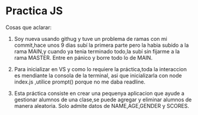 # Practica JS

Cosas que aclarar:
1) Soy nueva usando githug y tuve un problema de ramas con mi commit,hace unos 9 dias subí la primera parte pero la habia subido a la rama MAIN,y cuando ya tenia terminado todo,la subí sin fijarme a la rama MASTER. Entre en pánico y borre todo lo de MAIN.

2) Para inicializar en VS y como lo requiere la práctica,toda la interaccion es mendiante la consola de la terminal, asi que inicializarla con node index.js ,utilice prompt() porque no me daba readline.

3) Esta práctica consiste en crear una pequenya aplicacion que ayude a gestionar alumnos de una clase,se puede agregar y eliminar alumnos de manera aleatoria. Solo admite datos de NAME,AGE,GENDER y SCORES.


